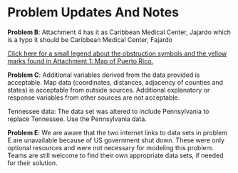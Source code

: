 # Problem Updates And Notes
**Problem B**: Attachment 4 has it as Caribbean Medical Center, Jajardo which is a typo it should be Caribbean Medical Center, Fajardo

[Click here for a small legend about the obstruction symbols and the yellow marks found in Attachment 1: Map of Puerto Rico.](https://www.comap.com/undergraduate/contests/mcm/contests/2019/problems/images/MapLegend.jpg)

**Problem C**: Additional variables derived from the data provided is acceptable. Map data (coordinates, distances, adjacency of counties and states) is acceptable from outside sources. Additional explanatory or response variables from other sources are not acceptable.

Tennessee data: The data set was altered to include Pennsylvania to replace Tennessee. Use the Pennsylvania data.

**Problem E**: We are aware that the two internet links to data sets in problem E are unavailable because of US government shut down. These were only optional resources and were not necessary for modeling this problem. Teams are still welcome to find their own appropriate data sets, if needed for their solution.

 
